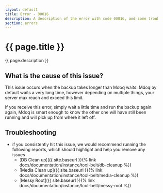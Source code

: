 ```yaml
---
layout: default
title: Error - 00016
description: A description of the error with code 00016, and some trouble shooting steps.
section: errors
---
```


# {{ page.title }}
{{ page.description }}

## What is the cause of this issue?
This issue occurs when the backup takes longer than Mdoq waits. Mdoq by default waits a very long time, 
however depending on multiple things, your server max reach and exceed this limit.

If you receive this error, simply wait a little time and run the backup again again, Mdoq is smart enough
to know the other one will have still been running and will pick up from where it left off.

## Troubleshooting
- if you consistently hit this issue, we would recommend running the following reports, which 
should highlight and help you remove any issues  
  - [DB Clean up]({{ site.baseurl }}{% link docs/documentation/instance/tool-belt/db-cleanup %})
  - [Media Clean up]({{ site.baseurl }}{% link docs/documentation/instance/tool-belt/media-cleanup %})
  - [Messy Root]({{ site.baseurl }}{% link docs/documentation/instance/tool-belt/messy-root %})